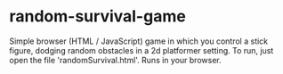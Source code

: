 # random-survival-game
Simple browser (HTML / JavaScript) game in which you control a stick figure, dodging random obstacles in a 2d platformer setting.
To run, just open the file 'randomSurvival.html'. Runs in your browser.
